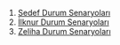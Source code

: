1. [Sedef Durum Senaryoları](./durum-senaryolari/Sedef_DurumSenaryolari.pdf)
2. [İlknur Durum Senaryoları](./durum-senaryolari/Ilknur_DurumSenaryolari.pdf)
3. [Zeliha Durum Senaryoları](kaynak/durum_senaryoları/Zeliha_DurumSenaryolari.pdf)
